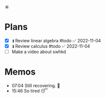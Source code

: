 ☀️

# Plans

- [x] ⏫ Review linear algebra #todo ✅ 2022-11-04
- [x] ⏫ Review calculus #todo ✅ 2022-11-04
- [ ] Make a video about swhkd

# Memos

- 07:04 Still recovering. 🤧
- 15:46 So tired 😴